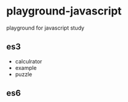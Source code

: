 # playground-javascript
playground for javascript study

## es3
- calculrator
- example
- puzzle

## es6
